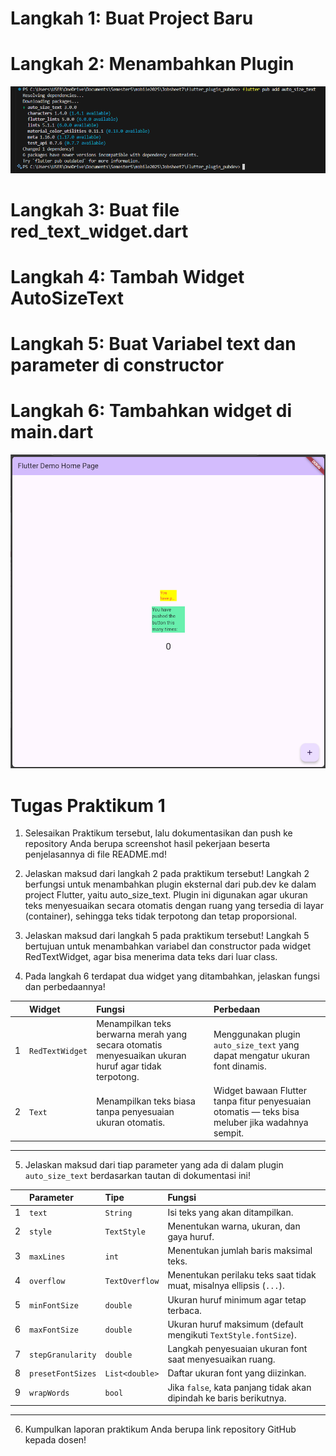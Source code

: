 # Langkah 1: Buat Project Baru
# Langkah 2: Menambahkan Plugin
![alt text](image.png)
# Langkah 3: Buat file red_text_widget.dart
# Langkah 4: Tambah Widget AutoSizeText
# Langkah 5: Buat Variabel text dan parameter di constructor
# Langkah 6: Tambahkan widget di main.dart

![alt text](image-1.png)

# Tugas Praktikum 1

1. Selesaikan Praktikum tersebut, lalu dokumentasikan dan push ke repository Anda berupa screenshot hasil pekerjaan beserta penjelasannya di file README.md!

2. Jelaskan maksud dari langkah 2 pada praktikum tersebut!
Langkah 2 berfungsi untuk menambahkan plugin eksternal dari pub.dev ke dalam project Flutter, yaitu auto_size_text.
Plugin ini digunakan agar ukuran teks menyesuaikan secara otomatis dengan ruang yang tersedia di layar (container), sehingga teks tidak terpotong dan tetap proporsional.

3. Jelaskan maksud dari langkah 5 pada praktikum tersebut!
Langkah 5 bertujuan untuk menambahkan variabel dan constructor pada widget RedTextWidget, agar bisa menerima data teks dari luar class.


4. Pada langkah 6 terdapat dua widget yang ditambahkan, jelaskan fungsi dan perbedaannya!

| | Widget | Fungsi | Perbedaan |
| :--- | :--- | :--- | :--- |
| 1 | `RedTextWidget` | Menampilkan teks berwarna merah yang secara otomatis menyesuaikan ukuran huruf agar tidak terpotong. | Menggunakan plugin `auto_size_text` yang dapat mengatur ukuran font dinamis. |
| 2 | `Text` | Menampilkan teks biasa tanpa penyesuaian ukuran otomatis. | Widget bawaan Flutter tanpa fitur penyesuaian otomatis — teks bisa meluber jika wadahnya sempit. |

---

5. Jelaskan maksud dari tiap parameter yang ada di dalam plugin `auto_size_text` berdasarkan tautan di dokumentasi ini!

| | Parameter | Tipe | Fungsi |
| :--- | :--- | :--- | :--- |
| 1 | `text` | `String` | Isi teks yang akan ditampilkan. |
| 2 | `style` | `TextStyle` | Menentukan warna, ukuran, dan gaya huruf. |
| 3 | `maxLines` | `int` | Menentukan jumlah baris maksimal teks. |
| 4 | `overflow` | `TextOverflow` | Menentukan perilaku teks saat tidak muat, misalnya ellipsis (`...`). |
| 5 | `minFontSize` | `double` | Ukuran huruf minimum agar tetap terbaca. |
| 6 | `maxFontSize` | `double` | Ukuran huruf maksimum (default mengikuti `TextStyle.fontSize`). |
| 7 | `stepGranularity` | `double` | Langkah penyesuaian ukuran font saat menyesuaikan ruang. |
| 8 | `presetFontSizes` | `List<double>` | Daftar ukuran font yang diizinkan. |
| 9 | `wrapWords` | `bool` | Jika `false`, kata panjang tidak akan dipindah ke baris berikutnya. |

---


6. Kumpulkan laporan praktikum Anda berupa link repository GitHub kepada dosen!